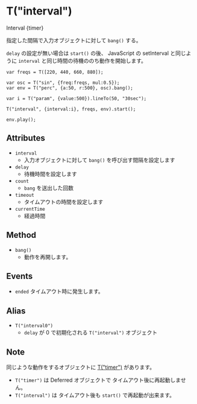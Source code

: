 T("interval")
=============
Interval
{timer}

指定した間隔で入力オブジェクトに対して `bang()` する。

`delay` の設定が無い場合は `start()` の後、
JavaScript の setInterval と同じように `interval` と同じ時間の待機ののち動作を開始します。


```timbre
var freqs = T([220, 440, 660, 880]);

var osc = T("sin", {freq:freqs, mul:0.5});
var env = T("perc", {a:50, r:500}, osc).bang();

var i = T("param", {value:500}).lineTo(50, "30sec");

T("interval", {interval:i}, freqs, env).start();

env.play();
```

## Attributes ##
- `interval`
  - 入力オブジェクトに対して `bang()` を呼び出す間隔を設定します
- `delay`
  - 待機時間を設定します
- `count`  
  - `bang` を送出した回数
- `timeout`
  - タイムアウトの時間を設定します
- `currentTime`  
  - 経過時間

## Method ##
- `bang()`
  - 動作を再開します。

## Events ##
- `ended` タイムアウト時に発生します。

## Alias ##
- `T("interval0")`
  - `delay` が 0 で初期化される `T("interval")` オブジェクト

## Note ##
同じような動作をするオブジェクトに [T("timer")](/timbre.js/docs/ja/timer.html) があります。

- `T("timer")` は Deferred オブジェクトで タイムアウト後に再起動しません。
- `T("interval")` は タイムアウト後も `start()` で再起動が出来ます。
